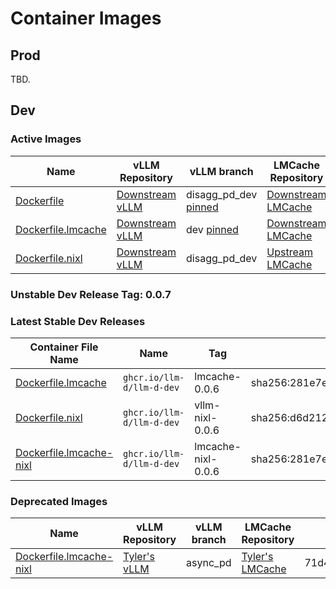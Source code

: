 # Container Images

## Prod

TBD.

## Dev

### Active Images

| Name | vLLM Repository | vLLM branch | LMCache Repository | LMCache branch | Description |
|-|-|-|-|-|-|
| [Dockerfile](./Dockerfile) | [Downstream vLLM](https://github.com/neuralmagic/vllm) | disagg_pd_dev [pinned](https://github.com/neuralmagic/llm-d/blob/dev/Dockerfile#L178) | [Downstream LMCache](https://github.com/neuralmagic/LMCache) | dev [pinned](https://github.com/neuralmagic/llm-d/blob/dev/Dockerfile#L177) | main llm-d image
| [Dockerfile.lmcache](./Dockerfile.lmcache) | [Downstream vLLM](https://github.com/neuralmagic/vllm) | dev [pinned](https://github.com/neuralmagic/llm-d/blob/dev/Dockerfile.lmcache#L180) | [Downstream LMCache](https://github.com/neuralmagic/LMCache) | dev [pinned](https://github.com/neuralmagic/llm-d/blob/dev/Dockerfile.lmcache#L179) | KV Cache distribution/Offloading
| [Dockerfile.nixl](./Dockerfile.nixl) | [Downstream vLLM](https://github.com/neuralmagic/vllm) | disagg_pd_dev | [Upstream LMCache](https://github.com/LMCache/LMCache) | dev | P/D via NIXL connector

### Unstable Dev Release Tag: 0.0.7

### Latest Stable Dev Releases

| Container File Name | Name | Tag | Digest
|-|-|-|-|
| [Dockerfile.lmcache](./Dockerfile.lmcache)| `ghcr.io/llm-d/llm-d-dev` | lmcache-0.0.6 | sha256:281e7ee67c8993d3f3f69ac27030fca3735be083056dd877b71861153d8da1e4 |
| [Dockerfile.nixl](./Dockerfile.nixl) | `ghcr.io/llm-d/llm-d-dev` | vllm-nixl-0.0.6 | sha256:d6d212de0d1dc0f6da9877eab21800f62d7dd32d825bae9bf1692c4f6e017109 |
| [Dockerfile.lmcache-nixl](./Dockerfile.lmcache-nixl)  | `ghcr.io/llm-d/llm-d-dev` |lmcache-nixl-0.0.6 | sha256:281e7ee67c8993d3f3f69ac27030fca3735be083056dd877b71861153d8da1e4 |


### Deprecated Images

| Name | vLLM Repository | vLLM branch | LMCache Repository | LMCache branch/commit |
|-|-|-|-|-|
| [Dockerfile.lmcache-nixl](./Dockerfile.lmcache-nixl) | [Tyler's vLLM](https://github.com/tlrmchlsmth/vllm) | async_pd |   [Tyler's LMCache](https://github.com/tlrmchlsmth/LMCache) | 71d41f0f9161b2d2362157d3c1bbf185e2d3a807
